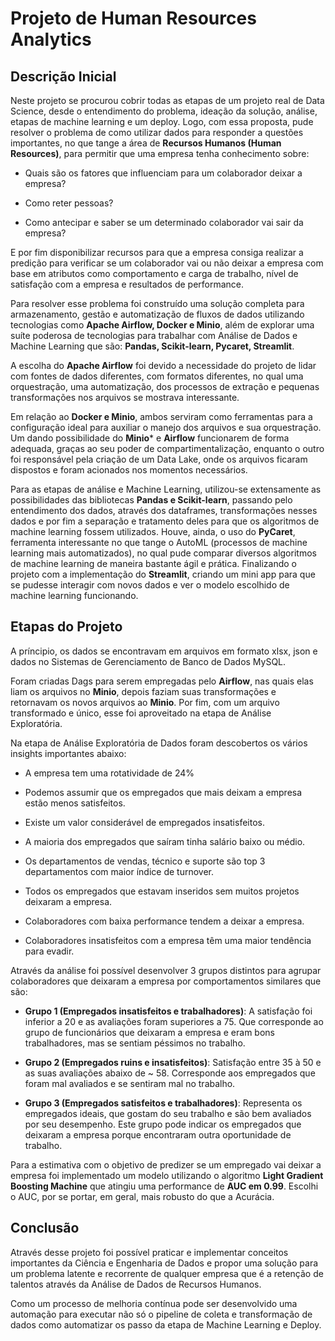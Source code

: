 # Projeto de Human Resources Analytics

## Descrição Inicial ##

Neste projeto se procurou cobrir todas as etapas de um projeto real de Data Science, desde o entendimento do problema, ideação da solução, análise, etapas de machine learning e um deploy. Logo, com essa proposta, pude resolver o problema de como utilizar dados para responder a questões importantes, no que tange a área de **Recursos Humanos (Human Resources)**, para permitir que uma empresa tenha conhecimento sobre:

- Quais são os fatores que influenciam para um colaborador deixar a
empresa?

- Como reter pessoas?

- Como antecipar e saber se um determinado colaborador vai sair da
empresa?

E por fim disponibilizar recursos para que a empresa consiga realizar a predição para verificar se um colaborador vai ou não deixar a empresa com base em atributos como comportamento e carga de trabalho, nível de satisfação com a empresa e resultados de performance.

Para resolver esse problema foi construído uma solução completa para armazenamento, gestão e automatização de fluxos de dados utilizando tecnologias como **Apache Airflow, Docker e Minio**, além de explorar uma suíte poderosa de tecnologias para trabalhar com Análise de Dados e Machine Learning que são: **Pandas, Scikit-learn, Pycaret, Streamlit**.

A escolha do **Apache Airflow** foi devido a necessidade do projeto de lidar com fontes de dados diferentes, com formatos diferentes, no qual uma orquestração, uma automatização, dos processos de extração e pequenas transformações nos arquivos se mostrava interessante.

Em relação ao **Docker e Minio**, ambos serviram como ferramentas para a configuração ideal para auxiliar o manejo dos arquivos e sua orquestração. Um dando possibilidade do **Minio*** e **Airflow** funcionarem de forma adequada, graças ao seu poder de compartimentalização, enquanto o outro foi responsável pela criação de um Data Lake, onde os arquivos ficaram dispostos e foram acionados nos momentos necessários.

Para as etapas de análise e Machine Learning, utilizou-se extensamente as possibilidades das bibliotecas **Pandas e Scikit-learn**, passando pelo entendimento dos dados, através dos dataframes, transformações nesses dados e por fim a separação e tratamento deles para que os algoritmos de machine learning fossem utilizados. Houve, ainda, o uso do **PyCaret**, ferramenta interessante no que tange o AutoML (processos de machine learning mais automatizados), no qual pude comparar diversos algoritmos de machine learning de maneira bastante ágil e prática. Finalizando o projeto com a implementação do **Streamlit**, criando um mini app para que se pudesse interagir com novos dados e ver o modelo escolhido de machine learning funcionando.

## Etapas do Projeto ##

A príncipio, os dados se encontravam em arquivos em formato xlsx, json e dados no Sistemas de Gerenciamento de Banco de Dados MySQL.

Foram criadas Dags para serem empregadas pelo **Airflow**, nas quais elas liam os arquivos no **Minio**, depois faziam suas transformações e retornavam os novos arquivos ao **Minio**. Por fim, com um arquivo transformado e único, esse foi aproveitado na etapa de Análise Exploratória.

Na etapa de Análise Exploratória de Dados foram descobertos os vários insights importantes abaixo:

- A empresa tem uma rotatividade de 24%

- Podemos assumir que os empregados que mais deixam a empresa estão menos satisfeitos.

- Existe um valor considerável de empregados insatisfeitos.

- A maioria dos empregados que saíram tinha salário baixo ou médio.

- Os departamentos de vendas, técnico e suporte são top 3 departamentos com maior índice de turnover.

- Todos os empregados que estavam inseridos sem muitos projetos deixaram a empresa.

- Colaboradores com baixa performance tendem a deixar a empresa.

- Colaboradores insatisfeitos com a empresa têm uma maior tendência para evadir.

Através da análise foi possível desenvolver 3 grupos distintos para agrupar colaboradores que deixaram a empresa por comportamentos similares que são:

- **Grupo 1 (Empregados insatisfeitos e trabalhadores)**: A satisfação foi inferior a 20 e as avaliações foram superiores a 75.
Que corresponde ao grupo de funcionários que deixaram a empresa e eram bons trabalhadores, mas se sentiam péssimos no trabalho.

- **Grupo 2 (Empregados ruins e insatisfeitos)**: Satisfação entre 35 à 50 e as suas avaliações abaixo de ~ 58.
Corresponde aos empregados que foram mal avaliados e se sentiram mal no trabalho.

- **Grupo 3 (Empregados satisfeitos e trabalhadores)**:
Representa os empregados ideais, que gostam do seu trabalho e são bem avaliados por seu desempenho. Este grupo pode indicar os empregados que deixaram a empresa porque encontraram outra oportunidade de trabalho.

Para a estimativa com o objetivo de predizer se um empregado vai deixar a empresa foi implementado um modelo utilizando o algoritmo **Light Gradient Boosting Machine** que atingiu uma performance de **AUC em 0.99**. Escolhi o AUC, por se portar, em geral, mais robusto do que a Acurácia.

## Conclusão

Através desse projeto foi possível praticar e implementar conceitos importantes da Ciência e Engenharia de Dados e propor uma solução para um problema latente e recorrente de qualquer empresa que é a retenção de talentos através da Análise de Dados de Recursos Humanos.

Como um processo de melhoria contínua pode ser desenvolvido uma automação para executar não só o pipeline de coleta e transformação de dados como automatizar os passo da etapa de Machine Learning e Deploy.
